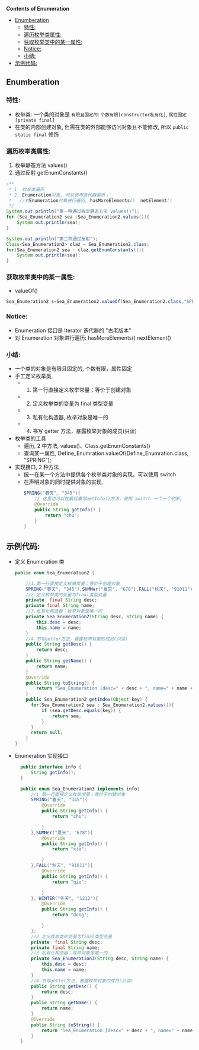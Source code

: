 **Contents of Enumeration**

- [Enumberation](#enumberation)
  - [特性:](#%E7%89%B9%E6%80%A7)
  - [遍历枚举类属性:](#%E9%81%8D%E5%8E%86%E6%9E%9A%E4%B8%BE%E7%B1%BB%E5%B1%9E%E6%80%A7)
  - [获取枚举类中的某一属性:](#%E8%8E%B7%E5%8F%96%E6%9E%9A%E4%B8%BE%E7%B1%BB%E4%B8%AD%E7%9A%84%E6%9F%90%E4%B8%80%E5%B1%9E%E6%80%A7)
  - [Notice:](#notice)
  - [小结:](#%E5%B0%8F%E7%BB%93)
- [示例代码:](#%E7%A4%BA%E4%BE%8B%E4%BB%A3%E7%A0%81)

## Enumberation

### 特性:

- 枚举类: 一个类的对象是 `有限且固定的`: `个数有限[constructor私有化]`, `属性固定[private final]`
- 在类的内部创建对象, 但需在类的外部能够访问对象且不能修改, 所以 `public static final` 修饰

### 遍历枚举类属性:

1. 枚举静态方法 values()
2. 通过反射 getEnumConstants()

```java
/**
 * 1. 枚举类遍历
 * 2. Enumeration对象, 可以使用迭代器遍历；
 *   //对Enumeration对象进行遍历, hasMoreElements()  netElement()
 */
System.out.println("第一种通过枚举静态方法 values()");
for (Sea_Enumeration2 sea :Sea_Enumeration2.values()){
    System.out.println(sea);
}

System.out.println("第二种通过反射");
Class<Sea_Enumeration2> claz = Sea_Enumeration2.class;
for(Sea_Enumeration2 sea : claz.getEnumConstants()){
    System.out.println(sea);
}
```

### 获取枚举类中的某一属性:

- valueOf()

```java
Sea_Enumeration2 s=Sea_Enumeration2.valueOf(Sea_Enumeration2.class,"SPRING");
```

### Notice:

- Enumeration 接口是 Iterator 迭代器的 "古老版本"
- 对 Enumeration 对象进行遍历: hasMoreElements() nextElement()

### 小结:

- 一个类的对象是有限且固定的, 个数有限，属性固定
- 手工定义枚举类,
  - 1. 第一行直接定义枚举常量；等价于创建对象
  - 2. 定义枚举类的变量为 final 类型变量
  - 3. 私有化构造器, 枚举对象是唯一的
  - 4. 书写 getter 方法，暴露枚举对象的成员(只读)
- 枚举类的工具
  - 遍历, 2 中方法, values()、Class.getEnumConstants()
  - 查询某一属性, Define_Enumration.valueOf(Define_Enumration.class, "SPRING");
- 实现接口, 2 种方法
  - 统一在某一个方法中提供各个枚举类对象的实现，可以使用 switch
  - 在声明对象的同时提供对象的实现,
    ```java
    SPRING("春天", "345"){
        // 这里也可以在最后重写getInfo()方法，使用 switch 一个一个判断;
        @Override
        public String getInfo() {
            return "chu";
        }
    }
    ```

## 示例代码:

- 定义 Enumeration 类

  ```java
  public enum Sea_Enumeration2 {

      //1.第一行直接定义枚举常量；等价于创建对象
      SPRING("春天", "345"),SUMMer("夏天", "678"),FALL("秋天", "91011"), WINTER("冬天", "1212");
      //2.定义枚举类的变量为final类型变量
      private  final String desc;
      private final String name;
      //3.私有化构造器：枚举对象是唯一的
      private Sea_Enumeration2(String desc, String name) {
          this.desc = desc;
          this.name = name;
      }
      //4.书写getter方法，暴露枚举对象的成员(只读)
      public String getDesc() {
          return desc;
      }
      public String getName() {
          return name;
      }
      @Override
      public String toString() {
          return "Sea_Enumeration [desc=" + desc + ", name=" + name + "]";
      }
      public Sea_Enumeration2 getIndex(Object key) {
        for(Sea_Enumeration2 sea : Sea_Enumeration2.values()){
            if (sea.getDesc.equals(key)) {
                return sea;
            }
        }
        return null;
      }
  }
  ```

- Enumeration 实现接口

  ```java
    public interface info {
        String getInfo();
    }

    public enum Sea_Enumeration3 implements info{
        //1.第一行直接定义枚举常量；等价于创建对象
        SPRING("春天", "345"){
            @Override
            public String getInfo() {
                return "chu";

            }
        },SUMMer("夏天", "678"){
            @Override
            public String getInfo() {
                return "xia";

            }
        },FALL("秋天", "91011"){
            @Override
            public String getInfo() {
                return "qiu";

            }
        }, WINTER("冬天", "1212"){
            @Override
            public String getInfo() {
                return "dong";

            }
        };
        //2.定义枚举类的变量为final类型变量
        private  final String desc;
        private final String name;
        //3.私有化构造器：枚举对象是唯一的
        private Sea_Enumeration3(String desc, String name) {
            this.desc = desc;
            this.name = name;
        }
        //4.书写getter方法，暴露枚举对象的成员(只读)
        public String getDesc() {
            return desc;
        }
        public String getName() {
            return name;
        }
        @Override
        public String toString() {
            return "Sea_Enumeration [desc=" + desc + ", name=" + name + "]";
        }
    }
  ```
